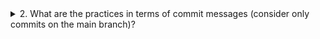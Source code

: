 <details>
<summary>2. What are the practices in terms of commit messages (consider only commits on the main branch)?</summary>
</details>